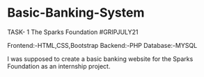 # Basic-Banking-System
TASK- 1
The Sparks Foundation #GRIPJULY21

Frontend:-HTML,CSS,Bootstrap
Backend:-PHP
Database:-MYSQL

I was supposed to create a basic banking website for the Sparks Foundation as an internship project.
